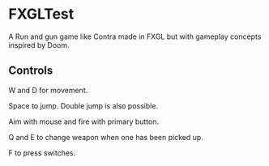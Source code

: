 # FXGLTest

A Run and gun game like Contra made in FXGL but with gameplay concepts inspired by Doom.

## Controls

W and D for movement.

Space to jump. Double jump is also possible.

Aim with mouse and fire with primary button.

Q and E to change weapon when one has been picked up.

F to press switches.
